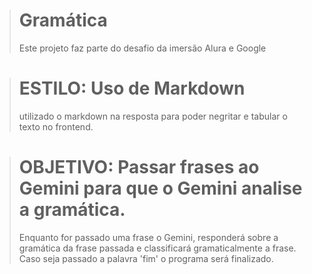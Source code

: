> # Gramática
> Este projeto faz parte do desafio  da imersão Alura e Google

> # ESTILO: Uso de Markdown
> utilizado o markdown na resposta para poder negritar e tabular o texto no frontend.

> # OBJETIVO: Passar frases ao Gemini para que o Gemini analise a gramática.
> Enquanto for passado uma frase o Gemini, responderá sobre a gramática da frase passada e classificará gramaticalmente a frase.
> Caso seja passado a palavra 'fim' o programa será finalizado.
